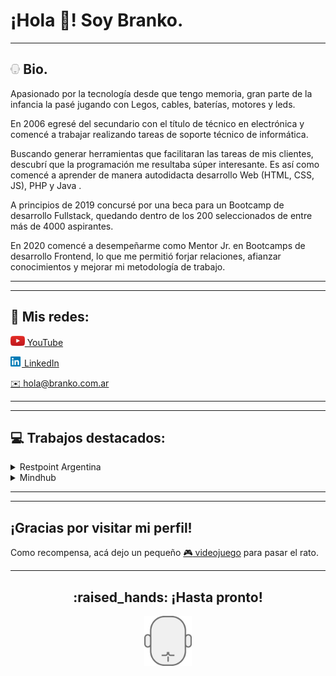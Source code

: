 # ¡Hola :wave:! Soy **Branko**.
---

## <img src="assets/branko.png" height="16"> Bio. </h2>

Apasionado por la tecnología desde que tengo memoria, gran parte de la infancia la pasé jugando con Legos, cables, baterías, motores y leds.

En 2006 egresé del secundario con el título de técnico en electrónica y comencé a trabajar realizando tareas de soporte técnico de informática.

Buscando generar herramientas que facilitaran las tareas de mis clientes, descubrí que la programación me resultaba súper interesante. Es así como comencé a aprender de manera autodidacta desarrollo Web (HTML, CSS, JS), PHP y Java .

A principios de 2019 concursé por una beca para un Bootcamp de desarrollo Fullstack, quedando dentro de los 200 seleccionados de entre más de 4000 aspirantes. 

En 2020 comencé a desempeñarme como Mentor Jr. en Bootcamps de desarrollo Frontend, lo que me permitió forjar relaciones, afianzar conocimientos y mejorar mi metodología de trabajo.

---
---

## :link: Mis redes:

<!-- ~~www.branko.com.ar~~ (En construcción) -->

[<img src="assets/youtube.png" height="16"> YouTube](https://youtube.com/brankoh "Acá subo mis tutoriales")

[<img src="assets/linkedin.png" height="16"> LinkedIn][linkedin]

[:envelope: hola@branko.com.ar](mailto:hola@branko.com.ar)


---
---

## :computer: Trabajos destacados:




<details>
<summary>Restpoint Argentina</summary>

<img src="assets/restpoint.png" height="80">

Fundador | 2009 - presente

Reparación de equipos informáticos, celulares, monitores. 

Soporte técnico de redes, 

https://www.restpoint.com.ar
 
</details>


<details>
<summary>Mindhub</summary>

<img src="assets/mindhub.jpg" height="80">

Mentor FrontEnd | 2020 - presente

Dictado de workshops y acompañamiento de los alumnos a lo largo de la cursada.

Junto con mi colega recopilamos algunos ejemplos utilizados en clase para que los alumnos los tengan al alcance de la mano:

https://brankohbk.github.io/snippets/
 
</details>

---
---

## ¡Gracias por visitar mi perfil!

Como recompensa, acá dejo un pequeño [:video_game: videojuego][webario] para pasar el rato.

---

<h2 align="center">:raised_hands: ¡Hasta pronto!</h2>

<p align="center">
  <img src="assets/branko.png" height="80">
</p>


<!-- Referencias -->
[linkedin]: https://www.linkedin.com/in/branko-haberkon/
[webario]: https://brankohbk.github.io/webario/